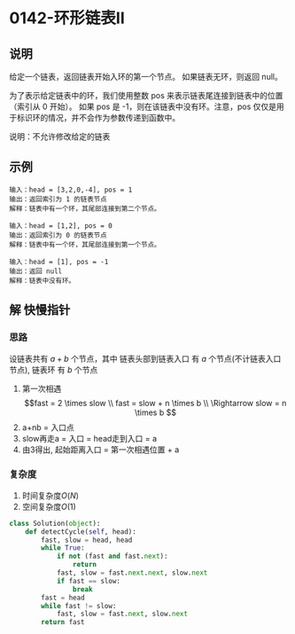 # 0142-环形链表II

## 说明
给定一个链表，返回链表开始入环的第一个节点。 如果链表无环，则返回 null。

为了表示给定链表中的环，我们使用整数 pos 来表示链表尾连接到链表中的位置（索引从 0 开始）。 如果 pos 是 -1，则在该链表中没有环。注意，pos 仅仅是用于标识环的情况，并不会作为参数传递到函数中。

说明：不允许修改给定的链表

## 示例
```
输入：head = [3,2,0,-4], pos = 1
输出：返回索引为 1 的链表节点
解释：链表中有一个环，其尾部连接到第二个节点。

输入：head = [1,2], pos = 0
输出：返回索引为 0 的链表节点
解释：链表中有一个环，其尾部连接到第一个节点。

输入：head = [1], pos = -1
输出：返回 null
解释：链表中没有环。
```

## 解 快慢指针

### 思路
设链表共有 $a+b$ 个节点，其中 链表头部到链表入口 有 $a$ 个节点(不计链表入口节点), 链表环 有 $b$ 个节点
1. 第一次相遇
$$fast = 2 \times slow \\
fast = slow + n \times b \\
\Rightarrow slow = n \times b
$$
2. a+nb = 入口点
3. slow再走a = 入口 = head走到入口 = a
4. 由3得出, 起始距离入口 = 第一次相遇位置 + a

### 复杂度
1. 时间复杂度$O(N)$
2. 空间复杂度$O(1)$

```python
class Solution(object):
    def detectCycle(self, head):
        fast, slow = head, head
        while True:
            if not (fast and fast.next):
                return
            fast, slow = fast.next.next, slow.next
            if fast == slow:
                break
        fast = head
        while fast != slow:
            fast, slow = fast.next, slow.next
        return fast
```